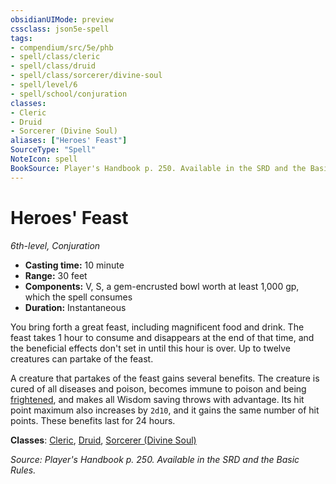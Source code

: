 ```yaml
---
obsidianUIMode: preview
cssclass: json5e-spell
tags:
- compendium/src/5e/phb
- spell/class/cleric
- spell/class/druid
- spell/class/sorcerer/divine-soul
- spell/level/6
- spell/school/conjuration
classes:
- Cleric
- Druid
- Sorcerer (Divine Soul)
aliases: ["Heroes' Feast"]
SourceType: "Spell"
NoteIcon: spell
BookSource: Player's Handbook p. 250. Available in the SRD and the Basic Rules.
---
```

# Heroes' Feast
*6th-level, Conjuration*  

- **Casting time:** 10 minute
- **Range:** 30 feet
- **Components:** V, S, a gem-encrusted bowl worth at least 1,000 gp, which the spell consumes
- **Duration:** Instantaneous

You bring forth a great feast, including magnificent food and drink. The feast takes 1 hour to consume and disappears at the end of that time, and the beneficial effects don't set in until this hour is over. Up to twelve creatures can partake of the feast.

A creature that partakes of the feast gains several benefits. The creature is cured of all diseases and poison, becomes immune to poison and being [frightened](/2-Mechanics/CLI/rules/conditions.md#frightened), and makes all Wisdom saving throws with advantage. Its hit point maximum also increases by `2d10`, and it gains the same number of hit points. These benefits last for 24 hours.

**Classes**: [Cleric](/2-Mechanics/CLI/classes/cleric.md), [Druid](/2-Mechanics/CLI/classes/druid.md), [Sorcerer (Divine Soul)](/2-Mechanics/CLI/classes/sorcerer-divine-soul-xge.md)

*Source: Player's Handbook p. 250. Available in the SRD and the Basic Rules.*
